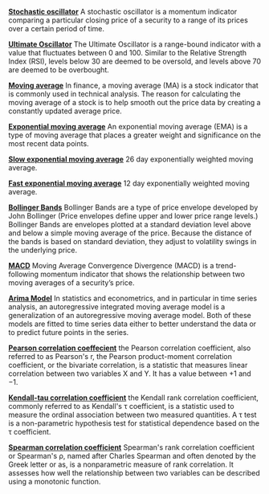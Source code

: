 **[Stochastic oscillator](https://www.investopedia.com/terms/s/stochasticoscillator.asp)**
A stochastic oscillator is a momentum indicator comparing a particular closing price of a security to a range of its prices over a certain period of time.

**[Ultimate Oscillator](https://www.investopedia.com/terms/u/ultimateoscillator.asp)**
The Ultimate Oscillator is a range-bound indicator with a value that fluctuates between 0 and 100. Similar to the Relative Strength Index (RSI), levels below 30 are deemed to be oversold, and levels above 70 are deemed to be overbought.

**[Moving average](https://www.investopedia.com/terms/m/movingaverage.asp)**
In finance, a moving average (MA) is a stock indicator that is commonly used in technical analysis. The reason for calculating the moving average of a stock is to help smooth out the price data by creating a constantly updated average price.

**[Exponential moving average](https://www.investopedia.com/terms/e/ema.asp)**
An exponential moving average (EMA) is a type of moving average that places a greater weight and significance on the most recent data points.

**[Slow exponential moving average]()**
26 day exponentially weighted moving average.

**[Fast exponential moving average]()**
12 day exponentially weighted moving average.

**[Bollinger Bands](https://www.fidelity.com/learning-center/trading-investing/technical-analysis/technical-indicator-guide/bollinger-bands)**
Bollinger Bands are a type of price envelope developed by John Bollinger
(Price envelopes define upper and lower price range levels.) Bollinger Bands are envelopes plotted at a standard deviation level above and below a simple moving average of the price. Because the distance of the bands is based on standard deviation, they adjust to volatility swings in the underlying price.

**[MACD](https://www.investopedia.com/terms/m/macd.asp)**
Moving Average Convergence Divergence (MACD) is a trend-following momentum indicator that shows the relationship between two moving averages of a security’s price.

**[Arima Model](https://www.machinelearningplus.com/time-series/arima-model-time-series-forecasting-python/#:~:text=So%20what%20exactly%20is%20an,used%20to%20forecast%20future%20values)**
In statistics and econometrics, and in particular in time series analysis, an autoregressive integrated moving average model is a generalization of an autoregressive moving average model. Both of these models are fitted to time series data either to better understand the data or to predict future points in the series.

**[Pearson correlation coeffecient](https://en.wikipedia.org/wiki/Pearson_correlation_coefficient)**
the Pearson correlation coefficient, also referred to as Pearson's r, the Pearson product-moment correlation coefficient, or the bivariate correlation, is a statistic that measures linear correlation between two variables X and Y. It has a value between +1 and −1.

**[Kendall-tau correlation coefficient](https://en.wikipedia.org/wiki/Kendall_rank_correlation_coefficient)**
the Kendall rank correlation coefficient, commonly referred to as Kendall's τ coefficient, is a statistic used to measure the ordinal association between two measured quantities. A τ test is a non-parametric hypothesis test for statistical dependence based on the τ coefficient.

**[Spearman correlation coefficient](https://en.wikipedia.org/wiki/Spearman%27s_rank_correlation_coefficient)**
Spearman's rank correlation coefficient or Spearman's ρ, named after Charles Spearman and often denoted by the Greek letter or as, is a nonparametric measure of rank correlation. It assesses how well the relationship between two variables can be described using a monotonic function.

